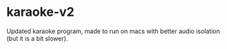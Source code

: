 # karaoke-v2
Updated karaoke program, made to run on macs with better audio isolation (but it is a bit slower).
